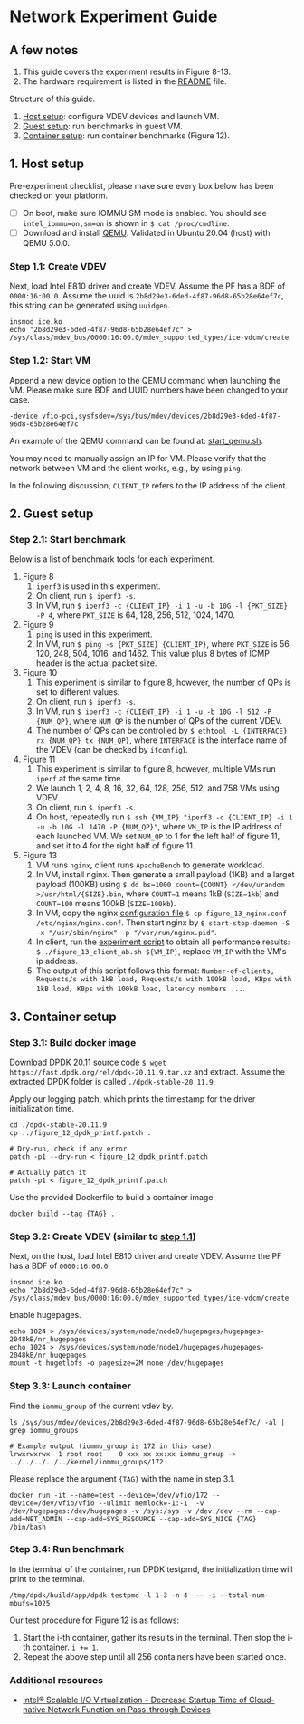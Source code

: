 # Network Experiment Guide

## A few notes
1. This guide covers the experiment results in Figure 8-13.
2. The hardware requirement is listed in the [README](https://github.com/Maphist0/hdiov-ae) file.

Structure of this guide.
1. [Host setup](https://github.com/Maphist0/hdiov-ae/blob/main/nic-exp.md#1-host-setup): configure VDEV devices and launch VM.
2. [Guest setup](https://github.com/Maphist0/hdiov-ae/blob/main/nic-exp.md#2-guest-setup): run benchmarks in guest VM.
3. [Container setup](https://github.com/Maphist0/hdiov-ae/blob/main/nic-exp.md#3-container-setup): run container benchmarks (Figure 12).

## 1. Host setup
Pre-experiment checklist, please make sure every box below has been checked on your platform.
- [ ] On boot, make sure IOMMU SM mode is enabled. You should see `intel_iommu=on,sm=on` is shown in `$ cat /proc/cmdline`.
- [ ] Download and install [QEMU](https://www.qemu.org). Validated in Ubuntu 20.04 (host) with QEMU 5.0.0.

### Step 1.1: Create VDEV
Next, load Intel E810 driver and create VDEV. Assume the PF has a BDF of `0000:16:00.0`. Assume the uuid is `2b8d29e3-6ded-4f87-96d8-65b28e64ef7c`, this string can be generated using `uuidgen`.
```
insmod ice.ko
echo "2b8d29e3-6ded-4f87-96d8-65b28e64ef7c" > /sys/class/mdev_bus/0000:16:00.0/mdev_supported_types/ice-vdcm/create
```

### Step 1.2: Start VM
Append a new device option to the QEMU command when launching the VM. Please make sure BDF and UUID numbers have been changed to your case.
```
-device vfio-pci,sysfsdev=/sys/bus/mdev/devices/2b8d29e3-6ded-4f87-96d8-65b28e64ef7c
```

An example of the QEMU command can be found at: [start_qemu.sh](https://github.com/Maphist0/hdiov-ae/blob/main/start_qemu.sh).

You may need to manually assign an IP for VM. Please verify that the network between VM and the client works, e.g., by using `ping`.

In the following discussion, `CLIENT_IP` refers to the IP address of the client.

## 2. Guest setup

### Step 2.1: Start benchmark
Below is a list of benchmark tools for each experiment.
1. Figure 8
    1. `iperf3` is used in this experiment.
    2. On client, run `$ iperf3 -s`.
    3. In VM, run `$ iperf3 -c {CLIENT_IP} -i 1 -u -b 10G -l {PKT_SIZE} -P 4`, where `PKT_SIZE` is 64, 128, 256, 512, 1024, 1470.
3. Figure 9
    1. `ping` is used in this experiment.
    2. In VM, run `$ ping -s {PKT_SIZE} {CLIENT_IP}`, where `PKT_SIZE` is 56, 120, 248, 504, 1016, and 1462. This value plus 8 bytes of ICMP header is the actual packet size.
5. Figure 10
    1. This experiment is similar to figure 8, however, the number of QPs is set to different values.
    2. On client, run `$ iperf3 -s`.
    3. In VM, run `$ iperf3 -c {CLIENT_IP} -i 1 -u -b 10G -l 512 -P {NUM_QP}`, where `NUM_QP` is the number of QPs of the current VDEV.
    4. The number of QPs can be controlled by `$ ethtool -L {INTERFACE} rx {NUM_QP} tx {NUM_QP}`, where `INTERFACE` is the interface name of the VDEV (can be checked by `ifconfig`).
7. Figure 11
    1. This experiment is similar to figure 8, however, multiple VMs run `iperf` at the same time.
    2. We launch 1, 2, 4, 8, 16, 32, 64, 128, 256, 512, and 758 VMs using VDEV.
    3. On client, run `$ iperf3 -s`.
    4. On host, repeatedly run `$ ssh {VM_IP} "iperf3 -c {CLIENT_IP} -i 1 -u -b 10G -l 1470 -P {NUM_QP}"`, where `VM_IP` is the IP address of each launched VM. We set `NUM_QP` to 1 for the left half of figure 11, and set it to 4 for the right half of figure 11.
8. Figure 13
    1. VM runs `nginx`, client runs `ApacheBench` to generate workload.
    2. In VM, install nginx. Then generate a small payload (1KB) and a larget payload (100KB) using `$ dd bs=1000 count={COUNT} </dev/urandom >/usr/html/{SIZE}.bin`, where `COUNT=1` means 1kB (`SIZE=1kb`) and `COUNT=100` means 100kB (`SIZE=100kb`).
    3. In VM, copy the nginx [configuration file](https://github.com/Maphist0/hdiov-ae/blob/main/figure_13_nginx.conf) `$ cp figure_13_nginx.conf /etc/nginx/nginx.conf`. Then start nginx by `$ start-stop-daemon -S -x "/usr/sbin/nginx" -p "/var/run/nginx.pid"`.
    4. In client, run the [experiment script](https://github.com/Maphist0/hdiov-ae/blob/main/figure_13_client_ab.sh) to obtain all performance results: `$ ./figure_13_client_ab.sh ${VM_IP}`, replace `VM_IP` with the VM's ip address.
    5. The output of this script follows this format: `Number-of-clients, Requests/s with 1kB load, Requests/s with 100kB load, KBps with 1kB load, KBps with 100kB load, latency numbers ...`.

## 3. Container setup

### Step 3.1: Build docker image
Download DPDK 20.11 source code `$ wget https://fast.dpdk.org/rel/dpdk-20.11.9.tar.xz` and extract. Assume the extracted DPDK folder is called `./dpdk-stable-20.11.9`.

Apply our logging patch, which prints the timestamp for the driver initialization time.
```
cd ./dpdk-stable-20.11.9
cp ../figure_12_dpdk_printf.patch .

# Dry-run, check if any error
patch -p1 --dry-run < figure_12_dpdk_printf.patch

# Actually patch it
patch -p1 < figure_12_dpdk_printf.patch
```

Use the provided Dockerfile to build a container image.
```
docker build --tag {TAG} .
```

### Step 3.2: Create VDEV (similar to [step 1.1](https://github.com/Maphist0/hdiov-ae/blob/main/nic-exp.md#step-11-create-vdev))
Next, on the host, load Intel E810 driver and create VDEV. Assume the PF has a BDF of `0000:16:00.0`. 
```
insmod ice.ko
echo "2b8d29e3-6ded-4f87-96d8-65b28e64ef7c" > /sys/class/mdev_bus/0000:16:00.0/mdev_supported_types/ice-vdcm/create
```
Enable hugepages.
```
echo 1024 > /sys/devices/system/node/node0/hugepages/hugepages-2048kB/nr_hugepages
echo 1024 > /sys/devices/system/node/node1/hugepages/hugepages-2048kB/nr_hugepages
mount -t hugetlbfs -o pagesize=2M none /dev/hugepages
```
### Step 3.3: Launch container
Find the `iommu_group` of the current vdev by.
```
ls /sys/bus/mdev/devices/2b8d29e3-6ded-4f87-96d8-65b28e64ef7c/ -al | grep iommu_groups

# Example output (iommu_group is 172 in this case):
lrwxrwxrwx  1 root root    0 xxx xx xx:xx iommu_group -> ../../../../../kernel/iommu_groups/172
```

Please replace the argument `{TAG}` with the name in step 3.1.
```
docker run -it --name=test --device=/dev/vfio/172 --device=/dev/vfio/vfio --ulimit memlock=-1:-1  -v /dev/hugepages:/dev/hugepages -v /sys:/sys -v /dev:/dev --rm --cap-add=NET_ADMIN --cap-add=SYS_RESOURCE --cap-add=SYS_NICE {TAG} /bin/bash
```

### Step 3.4: Run benchmark
In the terminal of the container, run DPDK testpmd, the initialization time will print to the terminal.
```
/tmp/dpdk/build/app/dpdk-testpmd -l 1-3 -n 4  -- -i --total-num-mbufs=1025
```
Our test procedure for Figure 12 is as follows:
1. Start the i-th container, gather its results in the terminal. Then stop the i-th container. `i += 1`.
2. Repeat the above step until all 256 containers have been started once.

### Additional resources
- [Intel® Scalable I/O Virtualization – Decrease Startup Time of Cloud-native Network Function on Pass-through Devices](https://networkbuilders.intel.com/solutionslibrary/intel-scalable-i-o-virtualization-decrease-startup-time-of-cloud-native-network-function-on-pass-through-devices-technology-guide)
